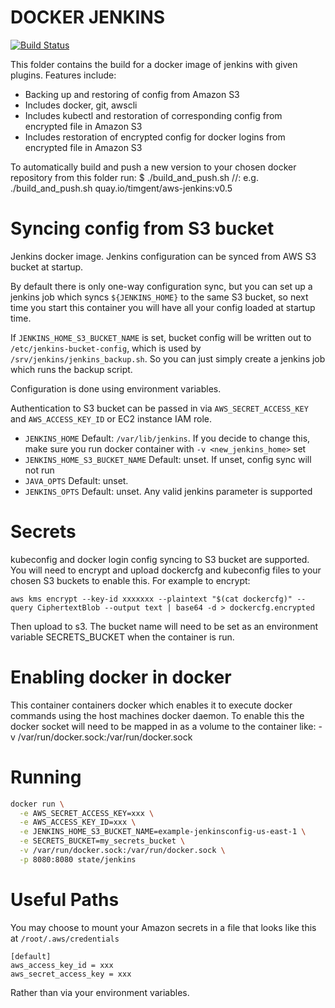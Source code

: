 # DOCKER JENKINS

[![Build Status](https://travis-ci.org/UKHomeOffice/jenkins-docker-aws.svg?branch=master)](https://travis-ci.org/UKHomeOffice/jenkins-docker-aws)

This folder contains the build for a docker image of jenkins with given plugins. Features include:
- Backing up and restoring of config from Amazon S3
- Includes docker, git, awscli
- Includes kubectl and restoration of corresponding config from encrypted file in Amazon S3
- Includes restoration of encrypted config for docker logins from encrypted file in Amazon S3

To automatically build and push a new version to your chosen docker repository from this folder run:
$ ./build_and_push.sh <repositoryname>/<username>/<reponame>:<tag>
e.g.
./build_and_push.sh quay.io/timgent/aws-jenkins:v0.5

# Syncing config from S3 bucket
Jenkins docker image. Jenkins configuration can be synced from AWS S3 bucket at
startup.

By default there is only one-way configuration sync, but you can set up a jenkins
job which syncs `${JENKINS_HOME}` to the same S3 bucket, so next time you start
this container you will have all your config loaded at startup time.

If `JENKINS_HOME_S3_BUCKET_NAME` is set, bucket config will be written out to
`/etc/jenkins-bucket-config`, which is used by
`/srv/jenkins/jenkins_backup.sh`. So you can just simply create a jenkins job
which runs the backup script.

Configuration is done using environment variables.

Authentication to S3 bucket can be passed in via `AWS_SECRET_ACCESS_KEY` and
`AWS_ACCESS_KEY_ID` or EC2 instance IAM role.

- `JENKINS_HOME` Default: `/var/lib/jenkins`. If you decide to change this,
  make sure you run docker container with `-v <new_jenkins_home>` set
- `JENKINS_HOME_S3_BUCKET_NAME` Default: unset. If unset, config sync will not run
- `JAVA_OPTS` Default: unset.
- `JENKINS_OPTS` Default: unset. Any valid jenkins parameter is supported

# Secrets
kubeconfig and docker login config syncing to S3 bucket are supported. You will need to encrypt and upload dockercfg and kubeconfig files to your chosen S3 buckets to enable this. For example to encrypt:

`aws kms encrypt --key-id xxxxxxx --plaintext "$(cat dockercfg)" --query CiphertextBlob --output text | base64 -d > dockercfg.encrypted`

Then upload to s3. The bucket name will need to be set as an environment variable SECRETS_BUCKET when the container is run.

# Enabling docker in docker
This container containers docker which enables it to execute docker commands using the host machines docker daemon. To enable this the docker socket will need to be mapped in as a volume to the container like:
-v /var/run/docker.sock:/var/run/docker.sock

# Running

```bash
docker run \
  -e AWS_SECRET_ACCESS_KEY=xxx \
  -e AWS_ACCESS_KEY_ID=xxx \
  -e JENKINS_HOME_S3_BUCKET_NAME=example-jenkinsconfig-us-east-1 \
  -e SECRETS_BUCKET=my_secrets_bucket \
  -v /var/run/docker.sock:/var/run/docker.sock \
  -p 8080:8080 state/jenkins
```

# Useful Paths

You may choose to mount your Amazon secrets in a file that looks like this at 
`/root/.aws/credentials` 

```
[default]
aws_access_key_id = xxx
aws_secret_access_key = xxx
```

Rather than via your environment variables.
